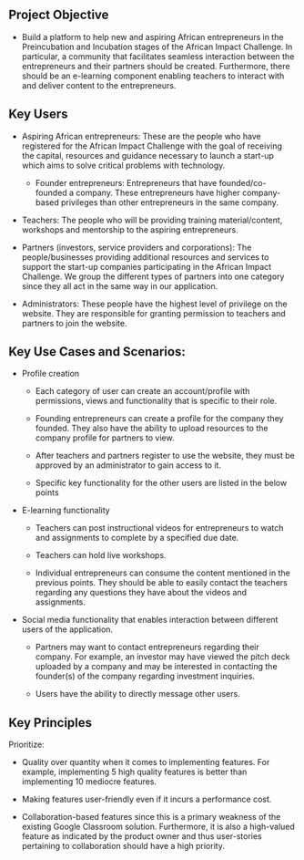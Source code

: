 ## Project Objective

  
- Build a platform to help new and aspiring African entrepreneurs in the Preincubation and Incubation stages of the African Impact Challenge. In particular, a community that facilitates seamless interaction between the entrepreneurs and their partners should be created. Furthermore, there should be an e-learning component enabling teachers to interact with and deliver content to the entrepreneurs.

## Key Users

- Aspiring African entrepreneurs: These are the people who have registered for the African Impact Challenge with the goal of receiving the capital, resources and guidance necessary to launch a start-up which aims to solve critical problems with technology.

  - Founder entrepreneurs: Entrepreneurs that have founded/co-founded a company. These entrepreneurs have higher company-based privileges than other entrepreneurs in the same company.

- Teachers: The people who will be providing training material/content, workshops and mentorship to the aspiring entrepreneurs.

- Partners (investors, service providers and corporations): The people/businesses providing additional resources and services to support the start-up companies participating in the African Impact Challenge. We group the different types of partners into one category since they all act in the same way in our application.

- Administrators: These people have the highest level of privilege on the website. They are responsible for granting permission to teachers and partners to join the website.

## Key Use Cases and Scenarios:
- Profile creation
	-    Each category of user can create an account/profile with permissions, views and functionality that is specific to their role.
    
	-   Founding entrepreneurs can create a profile for the company they founded. They also have the ability to upload resources to the company profile for partners to view.
    
	-   After teachers and partners register to use the website, they must be approved by an administrator to gain access to it.
    
	-   Specific key functionality for the other users are listed in the below points

- E-learning functionality
   
	-   Teachers can post instructional videos for entrepreneurs to watch and assignments to complete by a specified due date.
	    
	-   Teachers can hold live workshops.
	    
	-   Individual entrepreneurs can consume the content mentioned in the previous points. They should be able to easily contact the teachers regarding any questions they have about the videos and assignments.

- Social media functionality that enables interaction between different users of the application.
    
	-   Partners may want to contact entrepreneurs regarding their company. For example, an investor may have viewed the pitch deck uploaded by a company and may be interested in contacting the founder(s) of the company regarding investment inquiries.
    
	-   Users have the ability to directly message other users.



## Key Principles

Prioritize:

-   Quality over quantity when it comes to implementing features. For example, implementing 5 high quality features is better than implementing 10 mediocre features.
    
-   Making features user-friendly even if it incurs a performance cost.
    
-   Collaboration-based features since this is a primary weakness of the existing Google Classroom solution. Furthermore, it is also a high-valued feature as indicated by the product owner and thus user-stories pertaining to collaboration should have a high priority.
